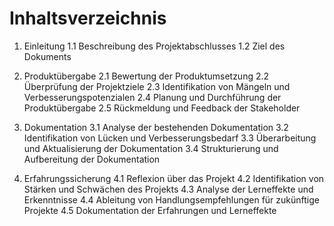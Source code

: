 # Inhaltsverzeichnis

1. Einleitung
    1.1 Beschreibung des Projektabschlusses
    1.2 Ziel des Dokuments

2. Produktübergabe
    2.1 Bewertung der Produktumsetzung
    2.2 Überprüfung der Projektziele
    2.3 Identifikation von Mängeln und Verbesserungspotenzialen
    2.4 Planung und Durchführung der Produktübergabe
    2.5 Rückmeldung und Feedback der Stakeholder

3. Dokumentation
    3.1 Analyse der bestehenden Dokumentation
    3.2 Identifikation von Lücken und Verbesserungsbedarf
    3.3 Überarbeitung und Aktualisierung der Dokumentation
    3.4 Strukturierung und Aufbereitung der Dokumentation

4. Erfahrungssicherung
    4.1 Reflexion über das Projekt
    4.2 Identifikation von Stärken und Schwächen des Projekts
    4.3 Analyse der Lerneffekte und Erkenntnisse
    4.4 Ableitung von Handlungsempfehlungen für zukünftige Projekte
    4.5 Dokumentation der Erfahrungen und Lerneffekte

